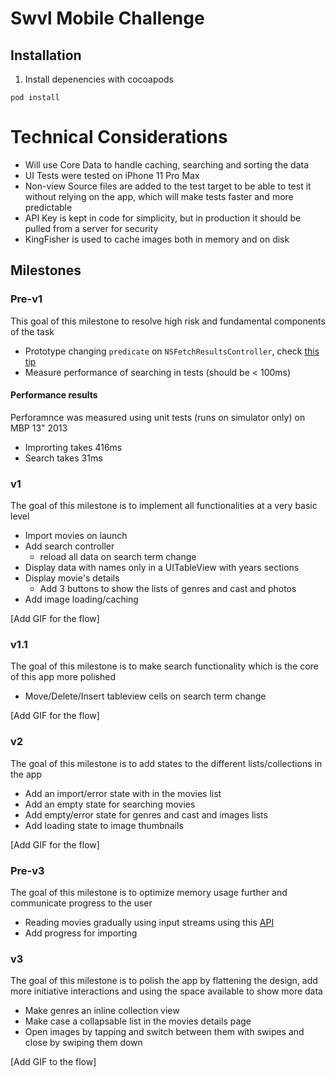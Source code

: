 # Swvl Mobile Challenge 
## Installation
1. Install depenencies with cocoapods
```
pod install
```

# Technical Considerations

- Will use Core Data to handle caching, searching and sorting the data
- UI Tests were tested on iPhone 11 Pro Max
- Non-view Source files are added to the test target to be able to test it without relying on the app, which will make tests faster and more predictable 
- API Key is kept in code for simplicity, but in production it should be pulled from a server for security
- KingFisher is used to cache images both in memory and on disk

## Milestones

### Pre-v1

This goal of this milestone to resolve high risk and fundamental components of the task 

- Prototype changing `predicate` on `NSFetchResultsController`, check [this tip](https://stackoverflow.com/questions/2482100/nsfetchedresultscontroller-changing-predicate-not-working)
- Measure performance of searching in tests (should be < 100ms)

#### Performance results
Perforamnce was measured using unit tests (runs on simulator only) on MBP 13" 2013

- Improrting takes 416ms
- Search takes 31ms

### v1

The goal of this milestone is to implement all functionalities at a very basic level

- Import movies on launch
- Add search controller
    - reload all data on search term change
- Display data with names only in a UITableView with years sections
- Display movie's  details
    - Add 3 buttons to show the lists of genres and cast and photos
- Add image loading/caching

[Add GIF for the flow]

### v1.1

The goal of this milestone is to make search functionality which is the core of this app more polished

- Move/Delete/Insert tableview cells on search term change

[Add GIF for the flow]

### v2

The goal of this milestone is to add states to the different lists/collections in the app

- Add an import/error state with in the movies list
- Add an empty state for searching movies
- Add empty/error state for genres and cast and images lists
- Add loading state to image thumbnails

[Add GIF for the flow]

### Pre-v3

The goal of this milestone is to optimize memory usage further and communicate progress to the user

- Reading movies gradually using input streams using this [API](https://developer.apple.com/documentation/foundation/nsjsonserialization/1418059-jsonobjectwithstream)
- Add progress for importing

### v3

The goal of this milestone is to polish the app by flattening the design, add more initiative interactions and using the space available to show more data

- Make genres an inline collection view
- Make case a collapsable list in the movies details page
- Open images by tapping and switch between them with swipes and close by swiping them down

[Add GIF to the flow]

